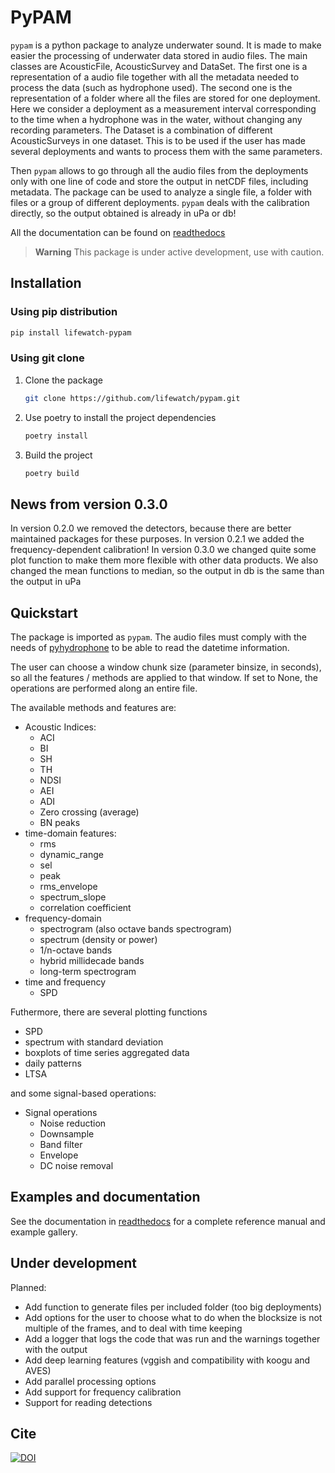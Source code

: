 # PyPAM
`pypam` is a python package to analyze underwater sound. 
It is made to make easier the processing of underwater data stored in audio files. 
The main classes are AcousticFile, AcousticSurvey and DataSet. The first one is a representation of a audio file together 
with all the metadata needed to process the data (such as hydrophone used). The second one is the representation of a
folder where all the files are stored for one deployment. Here we consider a deployment as a measurement interval 
corresponding to the time when a hydrophone was in the water, without changing any recording parameters.
The Dataset is a combination of different AcousticSurveys in one dataset. This is to be used if the user has made 
several deployments and wants to process them with the same parameters.

Then `pypam` allows to go through all the audio files from the deployments only with one line of code and store the output
in netCDF files, including metadata. The package can be used to analyze a single file, a folder with files or a 
group of different deployments. 
`pypam` deals with the calibration directly, so the output obtained is already in uPa or db! 


All the documentation can be found on [readthedocs](https://lifewatch-pypam.readthedocs.io)

> **Warning**
> This package is under active development, use with caution.


## Installation
### Using pip distribution 
```bash
pip install lifewatch-pypam
```

### Using git clone

1. Clone the package
    ```bash
    git clone https://github.com/lifewatch/pypam.git
    ```
2. Use poetry to install the project dependencies
    ```bash
    poetry install
    ```
3. Build the project
    ```bash
    poetry build
    ```

## News from version 0.3.0
In version 0.2.0 we removed the detectors, because there are better maintained packages for these purposes. 
In version 0.2.1 we added the frequency-dependent calibration! 
In version 0.3.0 we changed quite some plot function to make them more flexible with other data products. 
We also changed the mean functions to median, so the output in db is the same than the output in uPa

## Quickstart
The package is imported as `pypam`. The audio files must comply with the needs of 
[pyhydrophone](https://github.com/lifewatch/pyhydrophone) to be able to read the datetime information. 

The user can choose a window chunk size (parameter binsize, in seconds), so all the features / methods 
are applied to that window. If set to None, the operations are performed along an entire file.

The available methods and features are: 
- Acoustic Indices: 
  - ACI 
  - BI 
  - SH 
  - TH 
  - NDSI
  - AEI 
  - ADI 
  - Zero crossing (average)
  - BN peaks 
- time-domain features: 
  - rms 
  - dynamic_range
  - sel
  - peak 
  - rms_envelope
  - spectrum_slope
  - correlation coefficient
- frequency-domain 
  - spectrogram (also octave bands spectrogram)
  - spectrum (density or power)
  - 1/n-octave bands
  - hybrid millidecade bands
  - long-term spectrogram
- time and frequency 
  - SPD


Futhermore, there are several plotting functions
- SPD
- spectrum with standard deviation 
- boxplots of time series aggregated data 
- daily patterns 
- LTSA


and some signal-based operations:
- Signal operations
   - Noise reduction 
   - Downsample 
   - Band filter 
   - Envelope
   - DC noise removal

## Examples and documentation
See the documentation in [readthedocs](https://lifewatch-pypam.readthedocs.io) for a complete reference manual and 
example gallery. 

## Under development 
Planned:
- Add function to generate files per included folder (too big deployments)
- Add options for the user to choose what to do when the blocksize is not multiple of the frames, 
and to deal with time keeping
- Add a logger that logs the code that was run and the warnings together with the output
- Add deep learning features (vggish and compatibility with koogu and AVES)
- Add parallel processing options 
- Add support for frequency calibration
- Support for reading detections 


## Cite
[![DOI](https://zenodo.org/badge/DOI/10.5281/zenodo.6044593.svg)](https://doi.org/10.5281/zenodo.6044593)
